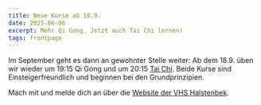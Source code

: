 ```yaml
---
title: Neue Kurse ab 18.9.
date: 2025-06-06
excerpt: Mehr Qi Gong. Jetzt auch Tai Chi lernen!
tags: frontpage
---
```

Im September geht es dann an gewohnter Stelle weiter:
Ab dem 18.9. üben wir wieder um 19:15 Qi Gong und um 20:15 [Tai Chi](https://www.vhs-halstenbek.de/p/gesundheit-fitness-und-ernaehrung/yoga-pilates-entspannung/tai-chi-fuer-einsteiger-innen-521-C-252-3117A).
Beide  Kurse sind Einsteigerfreundlich und beginnen bei den Grundprinzipien.

Mach mit und melde dich an über die [Website der VHS Halstenbek](https://www.vhs-halstenbek.de/p/gesundheit-fitness-und-ernaehrung/yoga-pilates-entspannung/qi-gong-fuer-einsteiger-innen-521-C-251-3117A).